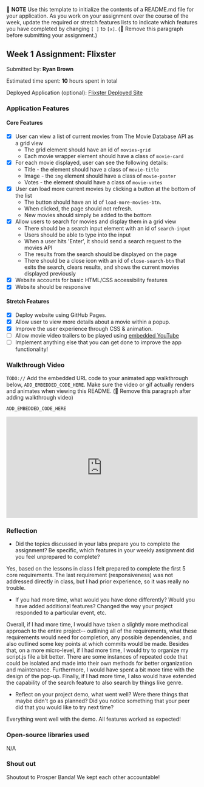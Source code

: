 📝 **NOTE** Use this template to initialize the contents of a README.md file for your application. As you work on your assignment over the course of the week, update the required or stretch features lists to indicate which features you have completed by changing `[ ]` to `[x]`. (🚫 Remove this paragraph before submitting your assignment.)

## Week 1 Assignment: Flixster

Submitted by: **Ryan Brown**

Estimated time spent: **10** hours spent in total

Deployed Application (optional): [Flixster Deployed Site](https://dayrb25.github.io/flixster/)

### Application Features

#### Core Features

- [x] User can view a list of current movies from The Movie Database API as a grid view
  - The grid element should have an id of `movies-grid`
  - Each movie wrapper element should have a class of `movie-card`
- [x] For each movie displayed, user can see the following details:
  - Title - the element should have a class of `movie-title`
  - Image - the `img` element should have a class of `movie-poster`
  - Votes - the element should have a class of `movie-votes`
- [x] User can load more current movies by clicking a button at the bottom of the list
  - The button should have an id of `load-more-movies-btn`.
  - When clicked, the page should not refresh.
  - New movies should simply be added to the bottom
- [x] Allow users to search for movies and display them in a grid view
  - There should be a search input element with an id of `search-input`
  - Users should be able to type into the input
  - When a user hits 'Enter', it should send a search request to the movies API
  - The results from the search should be displayed on the page
  - There should be a close icon with an id of `close-search-btn` that exits the search, clears results, and shows the current movies displayed previously
- [x] Website accounts for basic HTML/CSS accessibility features
- [x] Website should be responsive

#### Stretch Features

- [x] Deploy website using GitHub Pages.
- [x] Allow user to view more details about a movie within a popup.
- [x] Improve the user experience through CSS & animation.
- [ ] Allow movie video trailers to be played using [embedded YouTube](https://support.google.com/youtube/answer/171780?hl=en)
- [ ] Implement anything else that you can get done to improve the app functionality!

### Walkthrough Video

`TODO://` Add the embedded URL code to your animated app walkthrough below, `ADD_EMBEDDED_CODE_HERE`. Make sure the video or gif actually renders and animates when viewing this README. (🚫 Remove this paragraph after adding walkthrough video)

`ADD_EMBEDDED_CODE_HERE`

<div style="position: relative; padding-bottom: 52.94117647058824%; height: 0;"><iframe src="https://www.loom.com/embed/da66fc6ed75943088f6e96cc1654a319?sid=06fb1653-bbc0-40e3-a0a6-59cf90b1aabb" frameborder="0" webkitallowfullscreen mozallowfullscreen allowfullscreen style="position: absolute; top: 0; left: 0; width: 100%; height: 100%;"></iframe></div>

### Reflection

- Did the topics discussed in your labs prepare you to complete the assignment? Be specific, which features in your weekly assignment did you feel unprepared to complete?

Yes, based on the lessons in class I felt prepared to complete the first 5 core requirements. The last requirement (responsiveness) was not addressed directly in class, but I had prior experience, so it was really no trouble.

- If you had more time, what would you have done differently? Would you have added additional features? Changed the way your project responded to a particular event, etc.

Overall, if I had more time, I would have taken a slightly more methodical approach to the entire project-- outlining all of the requirements, what these requirements would need for completion, any possible dependencies, and also outlined some key points at which commits would be made. Besides that, on a more micro-level, if I had more time, I would try to organize my script.js file a bit better. There are some instances of repeated code that could be isolated and made into their own methods for better organization and maintenance. Furthermore, I would have spent a bit more time with the design of the pop-up. Finally, if I had more time, I also would have extended the capability of the search feature to also search by things like genre.

- Reflect on your project demo, what went well? Were there things that maybe didn't go as planned? Did you notice something that your peer did that you would like to try next time?

Everything went well with the demo. All features worked as expected!

### Open-source libraries used

N/A

### Shout out

Shoutout to Prosper Banda! We kept each other accountable!
